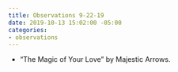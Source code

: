 ```yaml
---
title: Observations 9-22-19
date: 2019-10-13 15:02:00 -05:00
categories:
- observations
---
```


- “The Magic of Your Love” by Majestic Arrows.